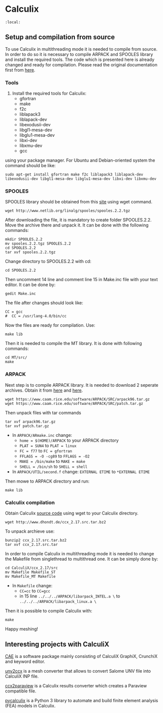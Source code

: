 # Calculix

```{contents} Table of Contents
:local: 
```
## Setup and compilation from source
To use Calculix in multithreading mode it is needed to compile from source. In order to do so it is necessary to compile ARPACK and SPOOLES library and install the required tools. The code which is presented here is already changed and ready for compilation. Please read the original documentation first from [here](http://www.dhondt.de/ccx_2.17.README.INSTALL).

### Tools
1. Install the required tools for Calculix:
    -   gfortran
    -   make
    -   f2c
    -   liblapack3
    -   liblapack-dev
    -   libexodusii-dev
    -   libgl1-mesa-dev
    -   libglu1-mesa-dev
    -   libxi-dev
    -   libxmu-dev
    -   gcc

using your package manager. For Ubuntu and Debian-oriented system the command should be like:

```
sudo apt-get install gfortran make f2c liblapack3 liblapack-dev libexodusii-dev libgl1-mesa-dev libglu1-mesa-dev libxi-dev libxmu-dev
```
### SPOOLES

SPOOLES library should be obtained from this [site](http://www.netlib.org/linalg/spooles/spooles.2.2.tgz) using wget command.

```
wget http://www.netlib.org/linalg/spooles/spooles.2.2.tgz
```

After downloading the file, it is mandatory to create folder SPOOLES.2.2. Move the archive there and unpack it. It can be done with the following commands:

```
mkdir SPOOLES.2.2
mv spooles.2.2.tgz SPOOLES.2.2
cd SPOOLES.2.2
tar xvf spooles.2.2.tgz
```
Change directory to SPOOLES.2.2 with cd:

```
cd SPOOLES.2.2
```

Then  uncomment 14 line and comment line 15 in Make.inc file with your text editor. It can be done by:

```
gedit Make.inc
```
The file after changes should look like:

```
CC = gcc
#  CC = /usr/lang-4.0/bin/cc
```
Now the files are ready for compilation. Use:

```
make lib  
```
Then it is needed to compile the MT library. It is done with following commands:

```
cd MT/src/
make   
```
### ARPACK

Next step is to compile ARPACK library. It is needed to download 2 seperate archives. Obtain it from [here](https://www.caam.rice.edu/software/ARPACK/SRC/arpack96.tar.gz) and [here](https://www.caam.rice.edu/software/ARPACK/SRC/patch.tar.gz).


```
wget https://www.caam.rice.edu/software/ARPACK/SRC/arpack96.tar.gz
wget https://www.caam.rice.edu/software/ARPACK/SRC/patch.tar.gz
```

Then unpack files with tar commands

```
tar xvf arpack96.tar.gz
tar xvf patch.tar.gz
```

- In `ARPACK/ARmake.inc` change:
    -   `home = $(HOME)/ARPACK` to your ARPACK directory
    -   `PLAT = SUN4` to `PLAT = linux`
    -   `FC = f77` to `FC = gfortran`
    -   `FFLAGS = -O -cg89` to `FFLAGS = -O2`
    -   `MAKE = /bin/make` to `MAKE = make`
    -   `SHELL = /bin/sh` to `SHELL = shell`
- In `ARPACK/UTIL/second.f` change: `EXTERNAL ETIME` to `*EXTERNAL ETIME`

Then mowe to ARPACK directory and run:

```
make lib   
```
### Calculix compilation

Obtain Calculix [source code](http://www.dhondt.de/ccx_2.17.src.tar.bz2) using wget to your Calculix directory.

```
wget http://www.dhondt.de/ccx_2.17.src.tar.bz2
```
To unpack archieve use:
```
bunzip2 ccx_2.17.src.tar.bz2
tar xvf ccx_2.17.src.tar
```
In order to compile Calculix in multithreading mode it is needed to change the Makefile from singlethread to multithread one. It can be simply done by:

```
cd CalculiX/ccx_2.17/src
mv Makefile Makefile_ST
mv Makefile_MT Makefile
```
- In `Makefile` change:
    -   `CC=cc` to `CC=gcc`
    - in 15 line   `../../../ARPACK/libarpack_INTEL.a \` to `../../../ARPACK/libarpack_linux.a \`

Then it is possible to compile Calculix with:

```
make
```
Happy meshing!

## Interesting projects with CalculiX

[CAE](https://github.com/calculix/cae) is a software package mainly consisting of CalculiX GraphiX, CrunchiX and keyword editor.

[unv2ccx](https://github.com/calculix/unv2ccx) is a mesh converter that allows to convert Salome UNV file into CalculiX INP file.

[ccx2paraview](https://github.com/calculix/ccx2paraview) is a Calculix results converter which creates a Paraview compatible file.

[pycalculix](https://github.com/spacether/pycalculix) is a Python 3 library to automate and build finite element analysis (FEA) models in Calculix.

